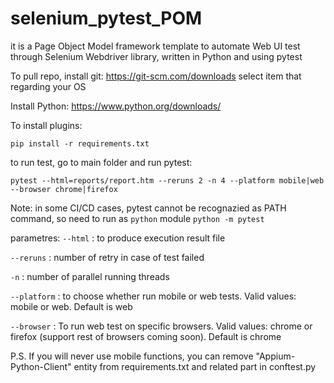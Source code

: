 # selenium_pytest_POM

it is a Page Object Model framework template to automate Web UI test through Selenium Webdriver library, written in Python and using pytest

To pull repo, install git:
https://git-scm.com/downloads
select item that regarding your OS

Install Python:
https://www.python.org/downloads/

To install plugins:

    pip install -r requirements.txt

to run test, go to main folder and run pytest:

    pytest --html=reports/report.htm --reruns 2 -n 4 --platform mobile|web --browser chrome|firefox

Note: in some CI/CD cases, pytest cannot be recognazied as PATH command, so need to run as `python` module
`python -m pytest`

parametres:
`--html` : to produce execution result file

`--reruns` : number of retry in case of test failed

`-n` : number of parallel running threads

`--platform` : to choose whether run mobile or web tests. Valid values: mobile or web. Default is web

`--browser` : To run web test on specific browsers. Valid values: chrome or firefox (support rest of browsers coming soon). Default is chrome

P.S. If you will never use mobile functions, you can remove "Appium-Python-Client" entity from requirements.txt and related part in conftest.py
